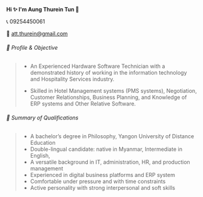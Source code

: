 **Hi ✨ I'm Aung Thurein Tun 👋**

📞 09254450061

📧 att.thurein@gmail.com

###### :red_circle: Profile & Objective
> - An Experienced Hardware Software Technician with a demonstrated history of working in the information technology and Hospitality Services industry.
>
> - Skilled in Hotel Management systems (PMS systems), Negotiation, Customer Relationships, Business Planning, and Knowledge of ERP systems and Other Relative Software.


###### :red_circle: Summary of Qualifications
> - A bachelor’s degree in Philosophy, Yangon University of Distance Education
> -	Double-lingual candidate: native in Myanmar, Intermediate in English,
> -	A versatile background in IT, administration, HR, and production management
> - Experienced in digital business platforms and ERP system
> -	Comfortable under pressure and with time constraints
> -	Active personality with strong interpersonal and soft skills

<!--
**attthurein/attthurein** is a ✨ _special_ ✨ repository because its `README.md` (this file) appears on your GitHub profile.

Here are some ideas to get you started:

- 🔭 I’m currently working on ...
- 🌱 I’m currently learning ...
- 👯 I’m looking to collaborate on ...
- 🤔 I’m looking for help with ...
- 💬 Ask me about ...
- 📫 How to reach me: ...
- 😄 Pronouns: ...
- ⚡ Fun fact: ...
-->
